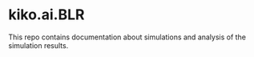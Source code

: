 # kiko.ai.BLR

This repo contains documentation about simulations and analysis of the simulation results.  
